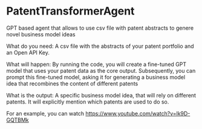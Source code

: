 # PatentTransformerAgent
GPT based agent that allows to use csv file with patent abstracts to genere novel business model ideas

What do you need: A csv file with the abstracts of your patent portfolio and an Open API Key.

What will happen: By running the code, you will create a fine-tuned GPT model that uses your patent data as the core output. Subsequently, you can prompt this fine-tuned model, asking it for generating a business model idea that recombines the content of different patents 

What is the output: A specific business model idea, that will rely on different patents. It will explicitly mention which patents are used to do so.

For an example, you can watch https://www.youtube.com/watch?v=lk9D-GQTBMk

